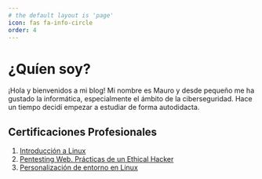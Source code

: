 ```yaml
---
# the default layout is 'page'
icon: fas fa-info-circle
order: 4
---
```


# ¿Quíen soy?

¡Hola y bienvenidos a mi blog! Mi nombre es Mauro y desde pequeño me ha gustado la informática, especialmente el ámbito de la ciberseguridad. Hace un tiempo decidí empezar a estudiar de forma autodidacta.

## Certificaciones Profesionales

1. [Introducción a Linux](https://hack4u.io/cursos/introduccion-a-linux/)
2. [Pentesting Web. Prácticas de un Ethical Hacker](https://www.udemy.com/course/pentesting-web-practicas-ethical-hacker-profesional/)
3. [Personalización de entorno en Linux](https://hack4u.io/cursos/personalizacion-de-entorno-en-linux/)

